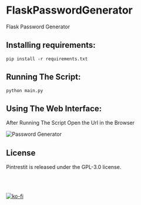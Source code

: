 # FlaskPasswordGenerator
Flask Password Generator



## Installing requirements:

```
pip install -r requirements.txt
```

## Running The Script:

```
python main.py
```

## Using The Web Interface:

After Running The Script Open the Url in the Browser

![Password Generator](https://i.ibb.co/bLGWZ7W/MAOrdw-RRGn.png)


## License

Pintrestit is released under the GPL-3.0 license.

<br>
<br>

[![ko-fi](https://ko-fi.com/img/githubbutton_sm.svg)](https://ko-fi.com/L3L2LG5ZV)
